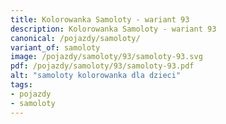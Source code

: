 ```yaml
---
title: Kolorowanka Samoloty - wariant 93
description: Kolorowanka Samoloty - wariant 93
canonical: /pojazdy/samoloty/
variant_of: samoloty
image: /pojazdy/samoloty/93/samoloty-93.svg
pdf: /pojazdy/samoloty/93/samoloty-93.pdf
alt: "samoloty kolorowanka dla dzieci"
tags:
- pojazdy
- samoloty
---
```

